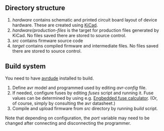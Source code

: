 ## Directory structure

1.  *hardware* contains schematic and printed circuit board layout of
    device hardware. These are created using [KiCad][kicad].
2.  *hardware*/*production-files* is the target for production files generated
    by KiCad. No files saved there are stored to source control.
3.  *src* contains firmware source code
4.  *target* contains compiled firmware and intermediate files. No files saved
    there are stored to source control.

[kicad]: http://kicad-pcb.org/

## Build system

You need to have [avrdude][avrdude] installed to build.

1.  Define avr model and programmed used by editing *avr-config* file.
2.  If needed, configure fuses by editing *fuses* script and running it. Fuse
    values can be determined by using e.g.
    [Engbedded fuse calculator][engbedded]. (Or, of course, simply by consulting
    the avr datasheet.)
3.  Compile and upload firmware from *src* directory by running *build* script.

Note that depending on configuration, the *port* variable may need to be
changed after connecting and disconnecting the programmer.

[avrdude]: http://www.nongnu.org/avrdude/
[engbedded]: http://www.engbedded.com/fusecalc/
